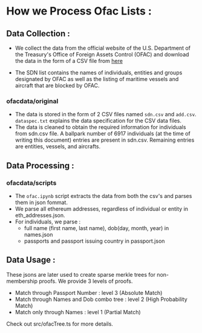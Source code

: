 # How we Process Ofac Lists :

## Data Collection : 
- We collect the data from the official website of the U.S. Department of the Treasury's Office of Foreign Assets Control (OFAC) and download the data in the form of a CSV file from [here](https://sanctionslist.ofac.treas.gov/Home/SdnList)

- The SDN list contains the names of individuals, entities and groups designated by OFAC as well as the listing of maritime vessels and aircraft that are blocked by OFAC.

### ofacdata/original
- The data is stored in the form of 2 CSV files named `sdn.csv` and `add.csv`. `dataspec.txt` explains the data specification for the CSV data files.
- The data is cleaned to obtain the required information for individuals from sdn.csv file.
A ballpark number of 6917 individuals (at the time of writing this document) entries are present in sdn.csv. Remaining entries are entities, vessels, and aircrafts. 

## Data Processing :

### ofacdata/scripts
- The `ofac.ipynb` script extracts the data from both the csv's and parses them in json fommat. 
- We parse all ethereum addresses, regardless of individual or entity in eth_addresses.json.
- For individuals, we parse : 
    - full name (first name, last name), dob(day, month, year) in names.json
    - passports and passport issuing country in passport.json

## Data Usage :
These jsons are later used to create sparse merkle trees for non-membership proofs. We provide 3 levels of proofs.
- Match through Passport Number  : level 3 (Absolute Match)
- Match through Names and Dob combo tree : level 2 (High Probability Match)
- Match only through Names : level 1 (Partial Match)

Check out src/ofacTree.ts for more details.<br>

